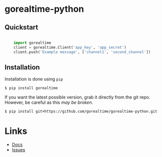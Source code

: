 # gorealtime-python

## Quickstart

```python

    import gorealtime
    client = gorealtime.Client('app_key', 'app_secret')
    client.push('Example message', ['channel1', 'second_channel'])

```

## Installation

Installation is done using `pip`

`$ pip install gorealtime`

If you want the latest possible version, grab it directly from the git repo.
However, be careful as this *may be broken*.

`$ pip install git+https://github.com/gorealtime/gorealtime-python.git`

# Links
- [Docs](http://gorealtime-python.readthedocs.org/en/latest/)
- [Issues](https://github.com/gorealtime/gorealtime-python/issues)
